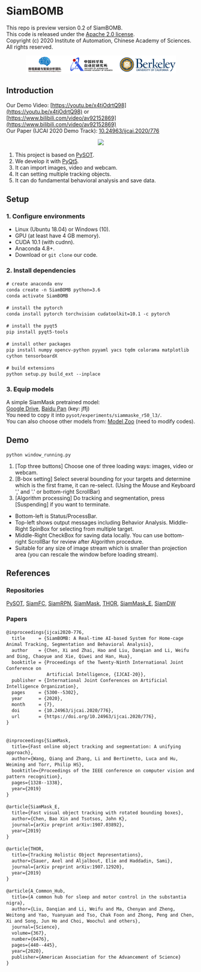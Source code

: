 # SiamBOMB
This repo is preview version 0.2 of SiamBOMB. \
This code is released under the [Apache 2.0 license](https://github.com/JackieZhai/SiamBOMB/blob/master/LICENSE).\
Copyright \(c\) 2020 Institute of Automation, Chinese Academy of Sciences. 
All rights reserved.
<p align="center"><img src="README/affiliation.png" width="400"></p>

## Introduction
Our Demo Video: [https://youtu.be/x4tjOdrtQ98](https://youtu.be/x4tjOdrtQ98) or [https://www.bilibili.com/video/av92152869](https://www.bilibili.com/video/av92152869) \
Our Paper (IJCAI 2020 Demo Track): [10.24963/ijcai.2020/776](https://www.ijcai.org/Proceedings/2020/0776.pdf)

<p align="center"><img src="README/demo.gif" width="300"></p>

1. This project is based on [PySOT](https://github.com/STVIR/pysot).
2. We develop it with [PyQt5](https://www.riverbankcomputing.com/software/pyqt/intro).
3. It can import images, video and webcam.
4. It can setting multiple tracking objects.
5. It can do fundamental behavioral analysis and save data.
## Setup
### 1. Configure environments
* Linux (Ubuntu 18.04) or Windows (10).
* GPU (at least have 4 GB memory).
* CUDA 10.1 (with cudnn).
* Anaconda 4.8+.
* Download or `git clone` our code.
### 2. Install dependencies
```Shell
# create anaconda env
conda create -n SiamBOMB python=3.6
conda activate SiamBOMB

# install the pytorch
conda install pytorch torchvision cudatoolkit=10.1 -c pytorch

# install the pyqt5
pip install pyqt5-tools

# install other packages
pip install numpy opencv-python pyyaml yacs tqdm colorama matplotlib cython tensorboardX

# build extensions
python setup.py build_ext --inplace
```
### 3. Equip models
A simple SiamMask pretrained model: \
[Google Drive](https://drive.google.com/open?id=1YbPUQVTYw_slAvk_DchvRY-7B6rnSXP9), [Baidu Pan](https://pan.baidu.com/s/1q64A2jPEWmdj264XrfvhBA) (key: jffj) \
You need to copy it into `pysot/experiments/siammaske_r50_l3/`.\
You can also choose other models from: [Model Zoo](https://github.com/STVIR/pysot/blob/master/MODEL_ZOO.md) (need to modify codes).
## Demo
```Shell
python window_running.py
```
1. [Top three buttons] Choose one of three loading ways: images, video or webcam.
2. [B-box setting] Select several bounding for your targets and determine which is the first frame, it can re-select. 
(Using the Mouse and Keyboard ',' and '.' or bottom-right ScrollBar)
3. [Algorithm processing] Do tracking and segmentation, press [Suspending] if you want to terminate.
* Bottom-left is Status/ProcessBar.
* Top-left shows output messages including Behavior Analysis. Middle-Right SpinBox for selecting from multiple target.
* Middle-Right CheckBox for saving data locally. You can use bottom-right ScrollBar for review after Algorithm procedure.
* Suitable for any size of image stream which is smaller than projection area (you can rescale the window before loading stream).

## References
### Repositories
[PySOT](https://github.com/STVIR/pysot), 
[SiamFC](https://github.com/huanglianghua/siamfc-pytorch), 
[SiamRPN](https://github.com/foolwood/DaSiamRPN), 
[SiamMask](https://github.com/foolwood/SiamMask), 
[THOR](https://github.com/xl-sr/THOR), 
[SiamMask_E](https://github.com/baoxinchen/siammask_e), 
[SiamDW](https://github.com/researchmm/SiamDW)
### Papers
```
@inproceedings{ijcai2020-776,
  title     = {SiamBOMB: A Real-time AI-based System for Home-cage Animal Tracking, Segmentation and Behavioral Analysis},
  author    = {Chen, Xi and Zhai, Hao and Liu, Danqian and Li, Weifu and Ding, Chaoyue and Xie, Qiwei and Han, Hua},
  booktitle = {Proceedings of the Twenty-Ninth International Joint Conference on
               Artificial Intelligence, {IJCAI-20}},
  publisher = {International Joint Conferences on Artificial Intelligence Organization},             
  pages     = {5300--5302},
  year      = {2020},
  month     = {7},
  doi       = {10.24963/ijcai.2020/776},
  url       = {https://doi.org/10.24963/ijcai.2020/776},
}


@inproceedings{SiamMask,
  title={Fast online object tracking and segmentation: A unifying approach},
  author={Wang, Qiang and Zhang, Li and Bertinetto, Luca and Hu, Weiming and Torr, Philip HS},
  booktitle={Proceedings of the IEEE conference on computer vision and pattern recognition},
  pages={1328--1338},
  year={2019}
}

@article{SiamMask_E,
  title={Fast visual object tracking with rotated bounding boxes},
  author={Chen, Bao Xin and Tsotsos, John K},
  journal={arXiv preprint arXiv:1907.03892},
  year={2019}
}

@article{THOR,
  title={Tracking Holistic Object Representations},
  author={Sauer, Axel and Aljalbout, Elie and Haddadin, Sami},
  journal={arXiv preprint arXiv:1907.12920},
  year={2019}
}

@article{A_Common_Hub,
  title={A common hub for sleep and motor control in the substantia nigra},
  author={Liu, Danqian and Li, Weifu and Ma, Chenyan and Zheng, Weitong and Yao, Yuanyuan and Tso, Chak Foon and Zhong, Peng and Chen, Xi and Song, Jun Ho and Choi, Woochul and others},
  journal={Science},
  volume={367},
  number={6476},
  pages={440--445},
  year={2020},
  publisher={American Association for the Advancement of Science}
}
```
